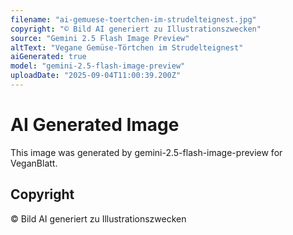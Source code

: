 ```yaml
---
filename: "ai-gemuese-toertchen-im-strudelteignest.jpg"
copyright: "© Bild AI generiert zu Illustrationszwecken"
source: "Gemini 2.5 Flash Image Preview"
altText: "Vegane Gemüse-Törtchen im Strudelteignest"
aiGenerated: true
model: "gemini-2.5-flash-image-preview"
uploadDate: "2025-09-04T11:00:39.200Z"
---
```


# AI Generated Image

This image was generated by gemini-2.5-flash-image-preview for VeganBlatt.

## Copyright
© Bild AI generiert zu Illustrationszwecken
